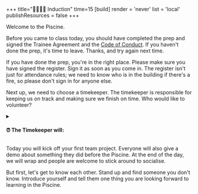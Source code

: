 +++
title="🫱🏽‍🫲🏾 Induction"
time=15
[build]
  render = 'never'
  list = 'local'
  publishResources = false
+++

Welcome to the Piscine.

Before you came to class today, you should have completed the prep and signed the Trainee Agreement and the [Code of Conduct](https://codeyourfuture.io/about/code-of-conduct/). If you haven't done the prep, it's time to leave. Thanks, and try again next time.

If you have done the prep, you're in the right place. Please make sure you have signed the register. Sign it as soon as you come in. The register isn't just for attendance rules; we need to know who is in the building if there's a fire, so please don't sign in for anyone else.

Next up, we need to choose a timekeeper. The timekeeper is responsible for keeping us on track and making sure we finish on time. Who would like to volunteer?

<details>
<summary>

#### ⏰ The Timekeeper will:

</summary>

- [ ] Announce the start of an activity and how long it will take (check everyone is listening)
- [ ] Manage any whole class timers that are used in an activity
- [ ] Give people a 10-minute wrap-up warning before the end of an activity
- [ ] Announce the end of an activity and what happens next
</details>

Today you will kick off your first team project. Everyone will also give a demo about something they did before the Piscine. At the end of the day, we will wrap and people are welcome to stick around to socialise.

But first, let's get to know each other. Stand up and find someone you don't know. Introduce yourself and tell them one thing you are looking forward to learning in the Piscine.
